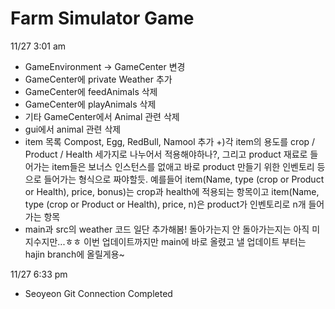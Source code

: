 # Farm Simulator Game

11/27 3:01 am
- GameEnvironment -> GameCenter 변경
- GameCenter에 private Weather 추가
- GameCenter에 feedAnimals 삭제
- GameCenter에 playAnimals 삭제
- 기타 GameCenter에서 Animal 관련 삭제
- gui에서 animal 관련 삭제
- item 목록 Compost, Egg, RedBull, Namool 추가
 +)각 item의 용도를 crop / Product / Health 세가지로 나누어서 적용해야하나?, 그리고 product 재료로 들어가는 item들은 보너스 인스턴스를 없애고 바로 product 만들기 위한 인벤토리 등으로 들어가는 형식으로 짜야할듯. 예를들어 item(Name, type (crop or Product or Health), price, bonus)는 crop과 health에 적용되는 항목이고 item(Name, type (crop or Product or Health), price, n)은 product가 인벤토리로 n개 들어가는 항목
- main과 src의 weather 코드 일단 추가해봄! 돌아가는지 안 돌아가는지는 아직 미지수지만...ㅎㅎ 이번 업데이트까지만 main에 바로 올렸고 낼 업데이트 부터는 hajin branch에 올릴게용~

11/27 6:33 pm
- Seoyeon Git Connection Completed
